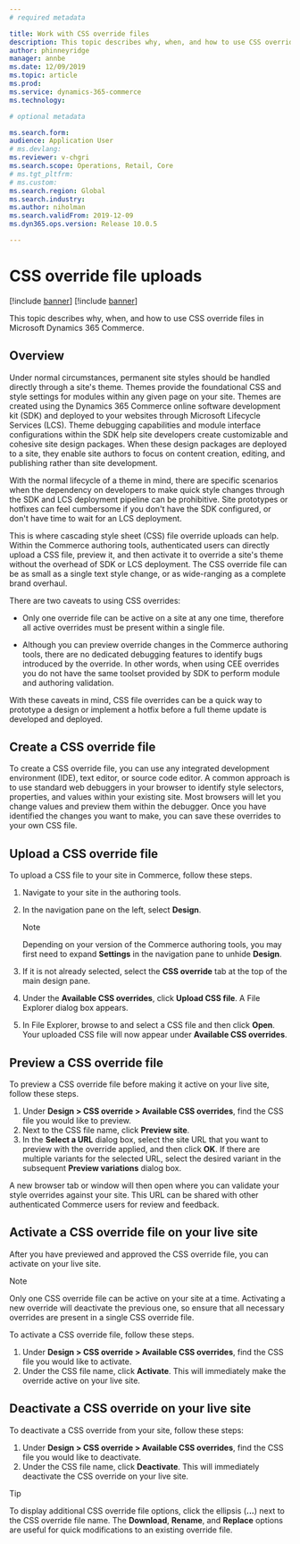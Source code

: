 ```yaml
---
# required metadata

title: Work with CSS override files
description: This topic describes why, when, and how to use CSS override files in Microsoft Dynamics 365 Commerce.
author: phinneyridge
manager: annbe
ms.date: 12/09/2019
ms.topic: article
ms.prod: 
ms.service: dynamics-365-commerce
ms.technology: 

# optional metadata

ms.search.form:  
audience: Application User
# ms.devlang: 
ms.reviewer: v-chgri
ms.search.scope: Operations, Retail, Core
# ms.tgt_pltfrm: 
# ms.custom: 
ms.search.region: Global
ms.search.industry: 
ms.author: niholman
ms.search.validFrom: 2019-12-09
ms.dyn365.ops.version: Release 10.0.5

---
```

# CSS override file uploads

[!include [banner](includes/preview-banner.md)]
[!include [banner](includes/banner.md)]

This topic describes why, when, and how to use CSS override files in Microsoft Dynamics 365 Commerce.

## Overview

Under normal circumstances, permanent site styles should be handled directly through a site's theme. Themes provide the foundational CSS and style settings for modules within any given page on your site. Themes are created using the Dynamics 365 Commerce online software development kit (SDK) and deployed to your websites through Microsoft Lifecycle Services (LCS). Theme debugging capabilities and module interface configurations within the SDK help site developers create customizable and cohesive site design packages. When these design packages are deployed to a site, they enable site authors to focus on content creation, editing, and publishing rather than site development.  

With the normal lifecycle of a theme in mind, there are specific scenarios when the dependency on developers to make quick style changes through the SDK and LCS deployment pipeline can be prohibitive. Site prototypes or hotfixes can feel cumbersome if you don't have the SDK configured, or don't have time to wait for an LCS deployment. 

This is where cascading style sheet (CSS) file override uploads can help. Within the Commerce authoring tools, authenticated users can directly upload a CSS file, preview it, and then activate it to override a site's theme without the overhead of SDK or LCS deployment. The CSS override file can be as small as a single text style change, or as wide-ranging as a complete brand overhaul.  

There are two caveats to using CSS overrides: 

- Only one override file can be active on a site at any one time, therefore all active overrides must be present within a single file.

- Although you can preview override changes in the Commerce authoring tools, there are no dedicated debugging features to identify bugs introduced by the override. In other words, when using CEE overrides you do not have the same toolset provided by SDK to perform module and authoring validation.

With these caveats in mind, CSS file overrides can be a quick way to prototype a design or implement a hotfix before a full theme update is developed and deployed. 

## Create a CSS override file

To create a CSS override file, you can use any integrated development environment (IDE), text editor, or source code editor. A common approach is to use standard web debuggers in your browser to identify style selectors, properties, and values within your existing site.  Most browsers will let you change values and preview them within the debugger. Once you have identified the changes you want to make, you can save these overrides to your own CSS file.   

## Upload a CSS override file

To upload a CSS file to your site in Commerce, follow these steps.

1. Navigate to your site in the authoring tools.
1. In the navigation pane on the left, select **Design**.

    >[!NOTE]
    >Depending on your version of the Commerce authoring tools, you may first need to expand **Settings** in the navigation pane to unhide **Design**.
    
1. If it is not already selected, select the **CSS override** tab at the top of the main design pane.
1. Under the **Available CSS overrides**, click **Upload CSS file**. A File Explorer dialog box appears.
1. In File Explorer, browse to and select a CSS file and then click **Open**. Your uploaded CSS file will now appear under **Available CSS overrides**.

## Preview a CSS override file

To preview a CSS override file before making it active on your live site, follow these steps.

1. Under **Design > CSS override > Available CSS overrides**, find the CSS file you would like to preview.
1. Next to the CSS file name, click **Preview site**.
1. In the **Select a URL** dialog box, select the site URL that you want to preview with the override applied, and then click **OK**. If there are multiple variants for the selected URL, select the desired variant in the subsequent **Preview variations** dialog box.

A new browser tab or window will then open where you can validate your style overrides against your site. This URL can be shared with other authenticated Commerce users for review and feedback.

## Activate a CSS override file on your live site

After you have previewed and approved the CSS override file, you can activate on your live site.  

>[!NOTE]
>Only one CSS override file can be active on your site at a time. Activating a new override will deactivate the previous one, so ensure that all necessary overrides are present in a single CSS override file.

To activate a CSS override file, follow these steps.

1. Under **Design > CSS override > Available CSS overrides**, find the CSS file you would like to activate.
1. Under the CSS file name, click **Activate**. This will immediately make the override active on your live site.

## Deactivate a CSS override on your live site

To deactivate a CSS override from your site, follow these steps:

1. Under **Design > CSS override > Available CSS overrides**, find the CSS file you would like to deactivate.
1. Under the CSS file name, click **Deactivate**. This will immediately deactivate the CSS override on your live site.

>[!TIP]
>To display additional CSS override file options, click the ellipsis (**...**) next to the CSS override file name. The **Download**, **Rename**, and **Replace** options are useful for quick modifications to an existing override file.
